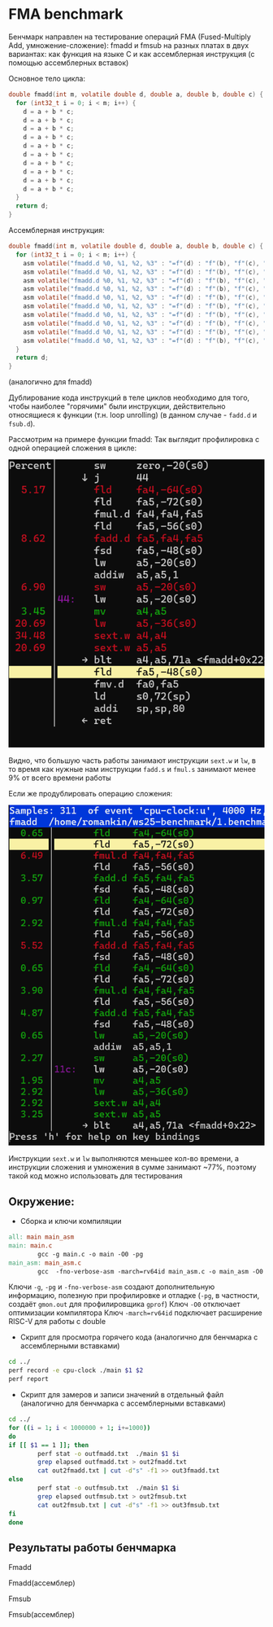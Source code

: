 # FMA benchmark

Бенчмарк направлен на тестирование операций FMA (Fused-Multiply Add, умножение-сложение): fmadd и fmsub на разных платах в двух вариантах: как функция на языке C и как ассемблерная инструкция (с помощью ассемблерных вставок)

Основное тело цикла:
```c
double fmadd(int m, volatile double d, double a, double b, double c) {
  for (int32_t i = 0; i < m; i++) {
    d = a + b * c;
    d = a + b * c;
    d = a + b * c;
    d = a + b * c;
    d = a + b * c;
    d = a + b * c;
    d = a + b * c;
    d = a + b * c;
    d = a + b * c;
    d = a + b * c;
  }
  return d;
}
```
Ассемблерная инструкция:
```c
double fmadd(int m, volatile double d, double a, double b, double c) {
  for (int32_t i = 0; i < m; i++) {
    asm volatile("fmadd.d %0, %1, %2, %3" : "=f"(d) : "f"(b), "f"(c), "f"(a));
    asm volatile("fmadd.d %0, %1, %2, %3" : "=f"(d) : "f"(b), "f"(c), "f"(a));
    asm volatile("fmadd.d %0, %1, %2, %3" : "=f"(d) : "f"(b), "f"(c), "f"(a));
    asm volatile("fmadd.d %0, %1, %2, %3" : "=f"(d) : "f"(b), "f"(c), "f"(a));
    asm volatile("fmadd.d %0, %1, %2, %3" : "=f"(d) : "f"(b), "f"(c), "f"(a));
    asm volatile("fmadd.d %0, %1, %2, %3" : "=f"(d) : "f"(b), "f"(c), "f"(a));
    asm volatile("fmadd.d %0, %1, %2, %3" : "=f"(d) : "f"(b), "f"(c), "f"(a));
    asm volatile("fmadd.d %0, %1, %2, %3" : "=f"(d) : "f"(b), "f"(c), "f"(a));
    asm volatile("fmadd.d %0, %1, %2, %3" : "=f"(d) : "f"(b), "f"(c), "f"(a));
    asm volatile("fmadd.d %0, %1, %2, %3" : "=f"(d) : "f"(b), "f"(c), "f"(a));
  }
  return d;
}
```
(аналогично для fmadd)

Дублирование кода инструкций в теле циклов необходимо для того, чтобы наиболее "горячими" были инструкции, действительно относящиеся к функции (т.н. loop unrolling) (в данном случае - `fadd.d` и `fsub.d`).

Рассмотрим на примере функции fmadd:
Так выглядит профилировка с одной операцией сложения в цикле:

![sextw_lw_hotspot.png](images/sextw_lw_hotspot.png)

Видно, что большую часть работы занимают инструкции `sext.w` и `lw`, в то время как нужные нам инструкции `fadd.s` и `fmul.s` занимают менее 9% от всего времени работы

Если же продублировать операцию сложения:

![sextw_lw_hotspot_after.png](images/sextw_lw_hotspot_after.png)

Инструкции `sext.w` и `lw` выполняются меньшее кол-во времени, а инструкции сложения и умножения в сумме занимают ~77%, поэтому такой код можно использовать для тестирования

## Окружение:
* Сборка и ключи компиляции
```makefile
all: main main_asm
main: main.c
        gcc -g main.c -o main -O0 -pg
main_asm: main_asm.c
        gcc  -fno-verbose-asm -march=rv64id main_asm.c -o main_asm -O0 -pg
```
Ключи `-g`, `-pg` и `-fno-verbose-asm` создают дополнительную информацию, полезную при профилировке и отладке (`-pg`, в частности, создаёт `gmon.out` для профилировщика `gprof`)
Ключ `-O0` отключает оптимизации компилятора
Ключ `-march=rv64id` подключает расширение RISC-V для работы c double
* Скрипт для просмотра горячего кода (аналогично для бенчмарка с ассемблерными вставками)
```bash
cd ../
perf record -e cpu-clock ./main $1 $2
perf report
```


* Скрипт для замеров и записи значений в отдельный файл (аналогично для бенчмарка с ассемблерными вставками)
```bash
cd ../
for ((i = 1; i < 1000000 + 1; i+=1000))
do
if [[ $1 == 1 ]]; then
        perf stat -o outfmadd.txt  ./main $1 $i
        grep elapsed outfmadd.txt > out2fmadd.txt
        cat out2fmadd.txt | cut -d"s" -f1 >> out3fmadd.txt
else
        perf stat -o outfmsub.txt  ./main $1 $i
        grep elapsed outfmsub.txt > out2fmsub.txt
        cat out2fmsub.txt | cut -d"s" -f1 >> out3fmsub.txt
fi
done
```

## Результаты работы бенчмарка

Fmadd

Fmadd(ассемблер)

Fmsub

Fmsub(ассемблер)
